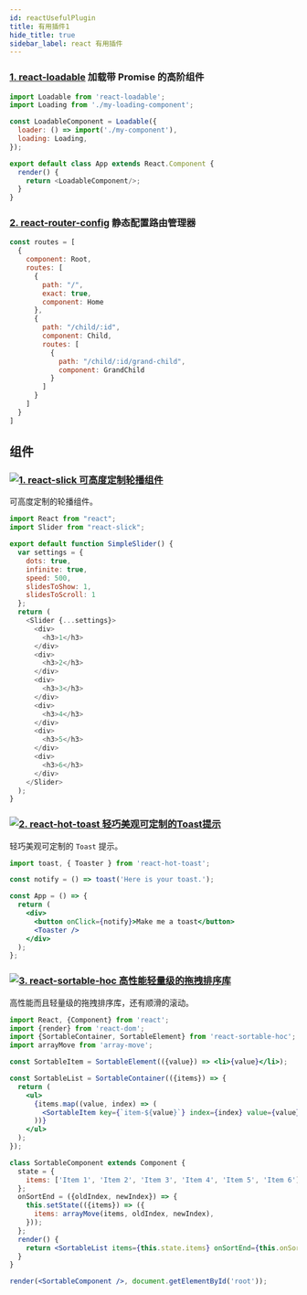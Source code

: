 ```yaml
---
id: reactUsefulPlugin
title: 有用插件1
hide_title: true
sidebar_label: react 有用插件
---
```


### [1. react-loadable](https://github.com/jamiebuilds/react-loadable#readme) 加载带 Promise 的高阶组件

```javascript
import Loadable from 'react-loadable';
import Loading from './my-loading-component';

const LoadableComponent = Loadable({
  loader: () => import('./my-component'),
  loading: Loading,
});

export default class App extends React.Component {
  render() {
    return <LoadableComponent/>;
  }
}
```

### [2. react-router-config](https://github.com/ReactTraining/react-router/tree/master/packages/react-router-config) 静态配置路由管理器

```javascript
const routes = [
  {
    component: Root,
    routes: [
      {
        path: "/",
        exact: true,
        component: Home
      },
      {
        path: "/child/:id",
        component: Child,
        routes: [
          {
            path: "/child/:id/grand-child",
            component: GrandChild
          }
        ]
      }
    ]
  }
]
```

## 组件

### [![1. react-slick 可高度定制轮播组件](https://img.shields.io/github/stars/akiran/react-slick?label=react-slick&style=social)](https://github.com/akiran/react-slick)

可高度定制的轮播组件。

```javascript
import React from "react";
import Slider from "react-slick";

export default function SimpleSlider() {
  var settings = {
    dots: true,
    infinite: true,
    speed: 500,
    slidesToShow: 1,
    slidesToScroll: 1
  };
  return (
    <Slider {...settings}>
      <div>
        <h3>1</h3>
      </div>
      <div>
        <h3>2</h3>
      </div>
      <div>
        <h3>3</h3>
      </div>
      <div>
        <h3>4</h3>
      </div>
      <div>
        <h3>5</h3>
      </div>
      <div>
        <h3>6</h3>
      </div>
    </Slider>
  );
}
```

### [![2. react-hot-toast 轻巧美观可定制的Toast提示](https://img.shields.io/github/stars/timolins/react-hot-toast?label=react-hot-toast&style=social)](https://github.com/timolins/react-hot-toast)

轻巧美观可定制的 `Toast` 提示。

```jsx
import toast, { Toaster } from 'react-hot-toast';

const notify = () => toast('Here is your toast.');

const App = () => {
  return (
    <div>
      <button onClick={notify}>Make me a toast</button>
      <Toaster />
    </div>
  );
};
```

### [![3. react-sortable-hoc 高性能轻量级的拖拽排序库](https://img.shields.io/github/stars/clauderic/react-sortable-hoc?label=react-sortable-hoc&style=social)](https://github.com/clauderic/react-sortable-hoc)

高性能而且轻量级的拖拽排序库，还有顺滑的滚动。

```jsx
import React, {Component} from 'react';
import {render} from 'react-dom';
import {SortableContainer, SortableElement} from 'react-sortable-hoc';
import arrayMove from 'array-move';

const SortableItem = SortableElement(({value}) => <li>{value}</li>);

const SortableList = SortableContainer(({items}) => {
  return (
    <ul>
      {items.map((value, index) => (
        <SortableItem key={`item-${value}`} index={index} value={value} />
      ))}
    </ul>
  );
});

class SortableComponent extends Component {
  state = {
    items: ['Item 1', 'Item 2', 'Item 3', 'Item 4', 'Item 5', 'Item 6'],
  };
  onSortEnd = ({oldIndex, newIndex}) => {
    this.setState(({items}) => ({
      items: arrayMove(items, oldIndex, newIndex),
    }));
  };
  render() {
    return <SortableList items={this.state.items} onSortEnd={this.onSortEnd} />;
  }
}

render(<SortableComponent />, document.getElementById('root'));
```
